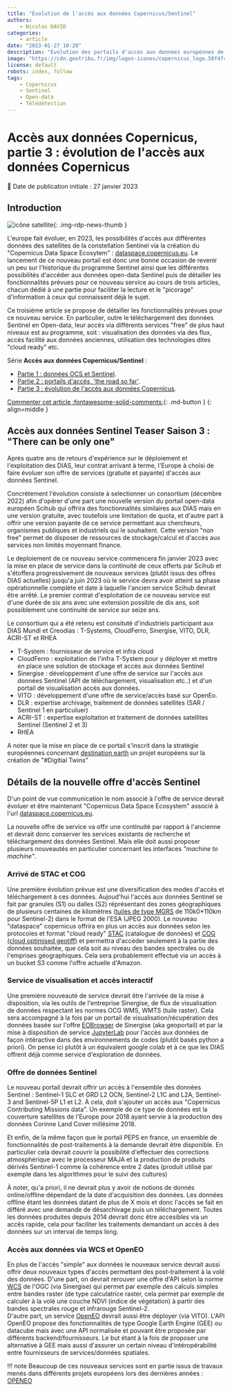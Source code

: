 ```yaml
---
title: "Évolution de l'accès aux données Copernicus/Sentinel"
authors:
    - Nicolas DAVID
categories:
    - article
date: "2023-01-27 10:20"
description: "Évolution des portails d'accès aux données europénnes de la constellation satellites Sentinel : des début en 2015 aux évolutions prévues en 2023"
image: "https://cdn.geotribu.fr/img/logos-icones/copernicus_logo.50f4fc3b.png"
license: default
robots: index, follow
tags:
    - Copernicus
    - Sentinel
    - Open-data
    - Télédétection
---
```


# Accès aux données Copernicus, partie 3 : évolution de l'accès aux données Copernicus

:calendar: Date de publication initiale : 27 janvier 2023

## Introduction

![icône satellite](https://cdn.geotribu.fr/img/logos-icones/divers/satellite.png "icône satellite"){: .img-rdp-news-thumb }

L'europe fait évoluer, en 2023, les possibilités d'accès aux différentes données des satellites de la constellation Sentinel via la création du "Copernicus Data Space Ecosytem" : [dataspace.copernicus.eu](https://dataspace.copernicus.eu/).
Le lancement de ce nouveau portail est donc une bonne occasion de revenir un peu sur l'historique du programme Sentinel ainsi que les différentes possibilités d'accéder aux données open-data Sentinel puis de détailler les fonctionnalités prévues pour ce nouveau service au cours de trois articles, chacun dédié à une partie pour faciliter la lecture et le "picorage" d'information à ceux qui connaissent déjà le sujet.

Ce troisième article se propose de détailler les fonctionnalités prévues pour ce nouveau service.
En particulier, outre le téléchargement des données Sentinel en Open-data, leur accès via différents services "free" de plus haut niveaux est au programme, soit : visualisation des données via des flux, accès facilité aux données anciennes, utilisation des technologies dites "cloud ready"  etc.

Série **Accès aux données Copernicus/Sentinel** :

* [Partie 1 : données OCS et Sentinel](2023-02-03_portails-copernicus-1-donnees.md).
* [Partie 2 : portails d'accès, 'the road so far'](2023-02-03_portails-copernicus-2-passe.md).
* [Partie 3 : évolution de l'accès aux données Copernicus](2023-02-03_portails-copernicus-3-futur.md).

[Commenter cet article :fontawesome-solid-comments:](#__comments){: .md-button }
{: align=middle }

## Accès aux données Sentinel Teaser Saison 3 : "There can be only one"

Après quatre ans de retours d'expérience sur le déploiement et l'exploitation des DIAS, leur contrat arrivant à terme, l'Europe à choisi de faire évoluer son offre de services (gratuite et payante) d'accès aux données Sentinel.

Concrètement l'évolution consiste à selectionner un consortium (décembre 2022) afin d'opérer d'une part une nouvelle version du portail open-data européen Scihub qui offrira des fonctionnalités similaires aux DIAS mais en une version gratuite, avec toutefois une limitation de quota, et d'autre part à offrir une version payante de ce service permettant aux chercheurs, organismes publiques et industriels qui le souhaitent.
Cette version "non free" permet de disposer de ressources de stockage/calcul et d'accès aux services non limités moyennant finance.

Le deploiement de ce nouveau service commencera fin janvier 2023 avec la mise en place de service dans la continuité de ceux offerts par Scihub et s'étoffera progressivement de nouveaux services (plutôt issus des offres DIAS actuelles) jusqu'a juin 2023 où le service devra avoir atteint sa phase opérationnelle complète et date à laquelle l'ancien service Scihub devrait être arrêté.
Le premier contrat d'exploitation de ce nouveau service est d'une durée de six ans avec une extension possible de dix ans, soit possiblement une continuité de service sur seize ans.

Le consortium qui a été retenu est consituté d'industriels participant aux DIAS Mundi et Creodias : T-Systems, CloudFerro, Sinergise, VITO,  DLR, ACRI-ST et RHEA

* T-System : fournisseur de service et infra cloud
* CloudFerro : exploitation de l'infra T-System pour y déployer et mettre en place une solution de stockage et accès aux données Sentinel
* Sinergise : développement d'une offre de service sur l'accès aux données Sentinel (API de téléchargement, visualisation etc..) et d'un portail de visualisation accès aux données.
* VITO : développement d'une offre de service/accès basé sur OpenEo.
* DLR : expertise archivage, traitement de données satellites (SAR / Sentinel 1 en particuluer)
* ACRI-ST : expertise exploitation et traitement de données satellites Sentinel (Sentinel 2 et 3)
* RHEA

A noter que la mise en place de ce portail s'inscrit dans la stratégie européennes concernant [destination earth](https://digital-strategy.ec.europa.eu/en/policies/destination-earth) un projet européens sur la création de "#Digitial Twins"

## Détails de la nouvelle offre d'accès Sentinel

D'un point de vue communication le nom associé à l'offre de service devrait évoluer et être maintenant "Copernicus Data Space Ecosystem" associé à l'url [dataspace.copernicus.eu](https://dataspace.copernicus.eu/).

La nouvelle offre de service va offir une continuité par rapport à l'ancienne et devrait donc conserver les services existants de recherche et téléchargement des données Sentinel.
Mais elle doit aussi proposer plusieurs nouveautés en particulier concernant les interfaces *"machine to machine"*.

### Arrivé de STAC et COG

Une première évolution prévue est une diversification des modes d'accès et téléchargement à ces données.
Aujoud'hui l'accès aux données Sentinel se fait par granules (S1) ou dalles (S2) réprésentant des zones géographiques de plusieurs centaines de kilomètres ([tuiles de type MGRS](https://labo.obs-mip.fr/multitemp/the-sentinel-2-tiles-how-they-work/) de 110k0*110km pour Sentinel-2) dans le format de l'ESA (JPEG 2000).
Le nouveau "dataspace" copernicus offrira en plus un accès aux données selon les protocoles et format "cloud ready" [STAC](https://stacspec.org/en) (catalogue de données) et [COG (cloud optimised geotiff)](https://www.cogeo.org/) et permettra d'accéder seulement à la partie des données souhaitée, que cela soit au niveau des bandes spectrales ou de l'emprises géographiques.
Cela sera probablement effectué via un accès à un bucket S3 comme l'offre actuelle d'Amazon.

### Service de visualisation et accès interactif

Une première nouveauté de service devrait être l'arrivée de la mise à disposition, via les outils de l'entreprise Sinergise, de flux de visualisation de données respectant les normes OCG WMS, WMTS (tuile raster).
Cela sera accompagné à la fois par un portail de visualisation/récupération des données basée sur l'offre [EOBrowser](https://apps.sentinel-hub.com/eo-browser/) de Sinergise (aka geoportail) et par la mise à disposition de service [JupyterLab](https://jupyter.org/) pour l'accès aux données de façon intéractive dans des environnements de codes (plutôt basés python a priori).
On pense ici plutôt à un équivalent google colab et à ce que les DIAS offrent déjà comme service d'exploration de données.

### Offre de données Sentinel

Le nouveau portail devrait offrir un accès à l'ensemble des données Sentinel :
Sentinel-1 SLC et GRD  L2 OCN, Sentinel-2 L1C and L2A, Sentinel-3 and Sentinel-5P L1 et L2.
À cela, doit s'ajouter un accès aux "Copernicus Contributing Missions data".
Un exemple de ce type de données est la couverture satellites de l'Europe pour 2018 ayant servie à la production des données Corinne Land Cover millésime 2018.

Et enfin, de la même façon que le portail PEPS en france, un ensemble de fonctionnalités de post-traitements à la demande devrait être disponible.
En particulier cela devrait couvrir la possibilité d'effectuer des corrections atmosphérique avec le processeur MAJA et la production de produits dérivés Sentinel-1 comme la cohérence entre 2 dates (produit utilisé par exemple dans les algorithmes pour le suivi des cultures)

À noter, qu'a priori, il ne devrait plus y avoir de notions de donnés online/offline dépendant de la date d'acquisition des données.
Les données offline étant les données datant de plus de X mois et donc l'accès se fait en différé avec une demande de désarchivage puis un téléchargement.
Toutes les données produites depuis 2014 devrait donc être accesibles via un accès rapide, cela pour faciliter les traitements demandant un accès à des données sur un interval de temps long.

### Accès aux données via WCS et OpenEO

En plus de l'accès "simple" aux données le nouveaux service devrait aussi offrir deux nouveaux types d'accès permettant des post-traitement à la volé des données.
D'une part, on devrait rerouver une offre d'API selon la norme [WCS](http://opengeospatial.github.io/e-learning/wcs/text/basic-main.html) de
l'OGC (via Sinergise) qui permet par exemple des calculs simples entre bandes raster (de type calculatrice raster, cela permet par exemple de calculer à la volé une couche NDVI (indice de végétation) à partir des bandes spectrales rouge et infrarouge Sentinel-2.  
D'autre part, un service [OpenEO](https://openeo.org/) devrait aussi être déployer (via VITO).
L'API OpenEO propose des fonctionnalités de type Google Earth Engine (GEE) ou datacube mais avec une API normalisée et pouvant être proposée par différents backend/fournisseurs.
Le but étant à la fois de proposer une alternative à GEE mais aussi d'assurer un certain niveau d'intéropérabilité entre fournisseurs de services/données spatiales.

!!! note
    Beaucoup de ces nouveaux services sont en partie issus de travaux
    menés dans différents projets européens lors des dernières années :
    [OPENEO](https://openeo.org/)
